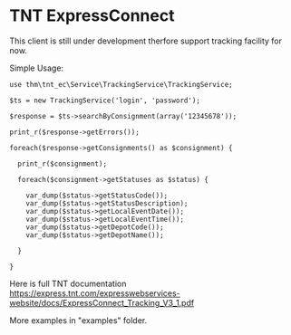 # TNT ExpressConnect

This client is still under development therfore support tracking facility for now.

Simple Usage:

```
use thm\tnt_ec\Service\TrackingService\TrackingService;

$ts = new TrackingService('login', 'password');

$response = $ts->searchByConsignment(array('12345678'));

print_r($response->getErrors());

foreach($response->getConsignments() as $consignment) {

  print_r($consignment);

  foreach($consignment->getStatuses as $status) {
  
    var_dump($status->getStatusCode());
    var_dump($status->getStatusDescription);
    var_dump($status->getLocalEventDate());
    var_dump($status->getLocalEventTime());
    var_dump($status->getDepotCode());
    var_dump($status->getDepotName());
  
  }

}

```
Here is full TNT documentation
https://express.tnt.com/expresswebservices-website/docs/ExpressConnect_Tracking_V3_1.pdf

More examples in "examples" folder.
